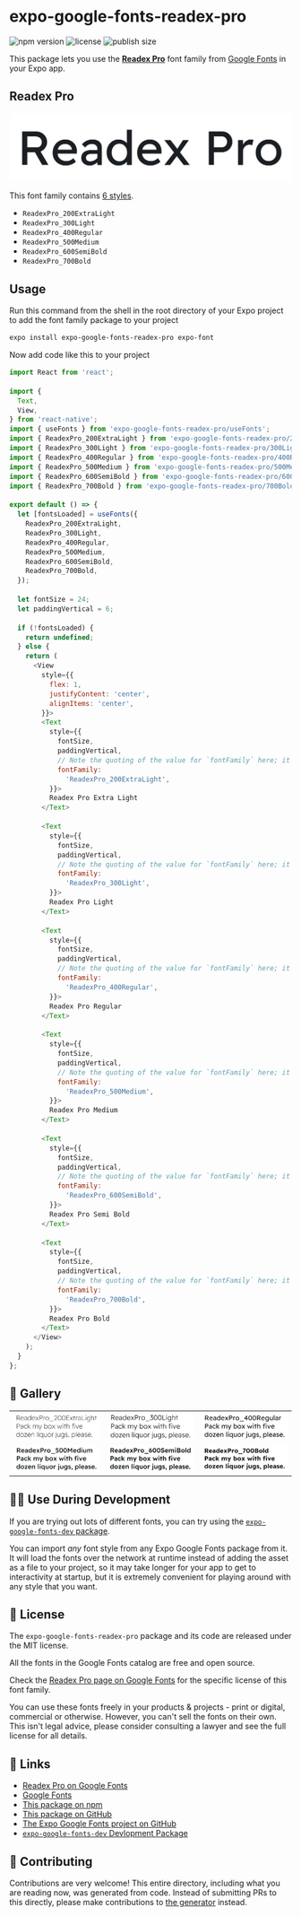 # expo-google-fonts-readex-pro

![npm version](https://flat.badgen.net/npm/v/expo-google-fonts-readex-pro)
![license](https://flat.badgen.net/github/license/expo/google-fonts)
![publish size](https://flat.badgen.net/packagephobia/install/expo-google-fonts-readex-pro)

This package lets you use the [**Readex Pro**](https://fonts.google.com/specimen/Readex+Pro) font family from [Google Fonts](https://fonts.google.com/) in your Expo app.

## Readex Pro

![Readex Pro](./font-family.png)

This font family contains [6 styles](#-gallery).

- `ReadexPro_200ExtraLight`
- `ReadexPro_300Light`
- `ReadexPro_400Regular`
- `ReadexPro_500Medium`
- `ReadexPro_600SemiBold`
- `ReadexPro_700Bold`

## Usage

Run this command from the shell in the root directory of your Expo project to add the font family package to your project
```sh
expo install expo-google-fonts-readex-pro expo-font
```

Now add code like this to your project
```js
import React from 'react';

import {
  Text,
  View,
} from 'react-native';
import { useFonts } from 'expo-google-fonts-readex-pro/useFonts';
import { ReadexPro_200ExtraLight } from 'expo-google-fonts-readex-pro/200ExtraLight';
import { ReadexPro_300Light } from 'expo-google-fonts-readex-pro/300Light';
import { ReadexPro_400Regular } from 'expo-google-fonts-readex-pro/400Regular';
import { ReadexPro_500Medium } from 'expo-google-fonts-readex-pro/500Medium';
import { ReadexPro_600SemiBold } from 'expo-google-fonts-readex-pro/600SemiBold';
import { ReadexPro_700Bold } from 'expo-google-fonts-readex-pro/700Bold';

export default () => {
  let [fontsLoaded] = useFonts({
    ReadexPro_200ExtraLight,
    ReadexPro_300Light,
    ReadexPro_400Regular,
    ReadexPro_500Medium,
    ReadexPro_600SemiBold,
    ReadexPro_700Bold,
  });

  let fontSize = 24;
  let paddingVertical = 6;

  if (!fontsLoaded) {
    return undefined;
  } else {
    return (
      <View
        style={{
          flex: 1,
          justifyContent: 'center',
          alignItems: 'center',
        }}>
        <Text
          style={{
            fontSize,
            paddingVertical,
            // Note the quoting of the value for `fontFamily` here; it expects a string!
            fontFamily:
              'ReadexPro_200ExtraLight',
          }}>
          Readex Pro Extra Light
        </Text>

        <Text
          style={{
            fontSize,
            paddingVertical,
            // Note the quoting of the value for `fontFamily` here; it expects a string!
            fontFamily:
              'ReadexPro_300Light',
          }}>
          Readex Pro Light
        </Text>

        <Text
          style={{
            fontSize,
            paddingVertical,
            // Note the quoting of the value for `fontFamily` here; it expects a string!
            fontFamily:
              'ReadexPro_400Regular',
          }}>
          Readex Pro Regular
        </Text>

        <Text
          style={{
            fontSize,
            paddingVertical,
            // Note the quoting of the value for `fontFamily` here; it expects a string!
            fontFamily:
              'ReadexPro_500Medium',
          }}>
          Readex Pro Medium
        </Text>

        <Text
          style={{
            fontSize,
            paddingVertical,
            // Note the quoting of the value for `fontFamily` here; it expects a string!
            fontFamily:
              'ReadexPro_600SemiBold',
          }}>
          Readex Pro Semi Bold
        </Text>

        <Text
          style={{
            fontSize,
            paddingVertical,
            // Note the quoting of the value for `fontFamily` here; it expects a string!
            fontFamily:
              'ReadexPro_700Bold',
          }}>
          Readex Pro Bold
        </Text>
      </View>
    );
  }
};

```

## 🔡 Gallery


||||
|-|-|-|
|![ReadexPro_200ExtraLight](.//200ExtraLight/ReadexPro_200ExtraLight.ttf.png)|![ReadexPro_300Light](.//300Light/ReadexPro_300Light.ttf.png)|![ReadexPro_400Regular](.//400Regular/ReadexPro_400Regular.ttf.png)||
|![ReadexPro_500Medium](.//500Medium/ReadexPro_500Medium.ttf.png)|![ReadexPro_600SemiBold](.//600SemiBold/ReadexPro_600SemiBold.ttf.png)|![ReadexPro_700Bold](.//700Bold/ReadexPro_700Bold.ttf.png)||


## 👩‍💻 Use During Development

If you are trying out lots of different fonts, you can try using the [`expo-google-fonts-dev` package](https://github.com/freeboub/google-fonts/tree/master/font-packages/dev#readme).

You can import *any* font style from any Expo Google Fonts package from it. It will load the fonts
over the network at runtime instead of adding the asset as a file to your project, so it may take longer
for your app to get to interactivity at startup, but it is extremely convenient
for playing around with any style that you want.

## 📖 License

The `expo-google-fonts-readex-pro` package and its code are released under the MIT license.

All the fonts in the Google Fonts catalog are free and open source.

Check the [Readex Pro page on Google Fonts](https://fonts.google.com/specimen/Readex+Pro) for the specific license of this font family.

You can use these fonts freely in your products & projects - print or digital, commercial or otherwise. However, you can't sell the fonts on their own. This isn't legal advice, please consider consulting a lawyer and see the full license for all details.

## 🔗 Links

- [Readex Pro on Google Fonts](https://fonts.google.com/specimen/Readex+Pro)
- [Google Fonts](https://fonts.google.com/)
- [This package on npm](https://www.npmjs.com/package/expo-google-fonts-readex-pro)
- [This package on GitHub](https://github.com/freeboub/google-fonts/tree/master/font-packages/readex-pro)
- [The Expo Google Fonts project on GitHub](https://github.com/freeboub/google-fonts)
- [`expo-google-fonts-dev` Devlopment Package](https://github.com/freeboub/google-fonts/tree/master/font-packages/dev)

## 🤝 Contributing

Contributions are very welcome! This entire directory, including what you are reading now, was generated from code. Instead of submitting PRs to this directly, please make contributions to [the generator](https://github.com/freeboub/google-fonts/tree/master/packages/generator) instead.

